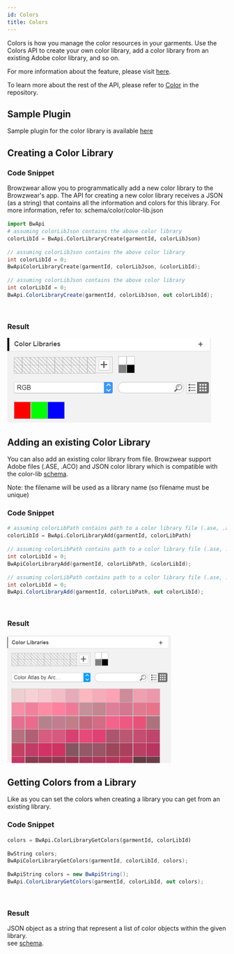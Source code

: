 ```yaml
---
id: Colors
title: Colors
---
```

Colors is how you manage the color resources in your garments. Use the Colors API to create your own color library, add a color library from an existing Adobe color library, and so on.

For more information about the feature, please visit <a href="https://support.browzwear.com/VStitcher/Materials/color-libs.htm" target="_blank">here</a>.

To learn more about the rest of the API, please refer to <a href="https://gitlab.com/browzwear/share/open-platform/client-api/-/blob/master/BWPlugin/include/AssetManagement/BWPluginAPI_Color.h" target="_blank">Color</a> in the repository.

## Sample Plugin
Sample plugin for the color library is available <a href="https://gitlab.com/browzwear/share/open-platform/client-api/-/tree/master/samples/python/color-library" target="_blank">here</a>

## Creating a Color Library
### Code Snippet
Browzwear allow you to programmatically add a new color library to the Browzwear's app.
The API for creating a new color library receives a JSON (as a string) that contains all the information and colors for this library. For more information, refer to: schema/color/color-lib.json

<!--DOCUSAURUS_CODE_TABS-->

<!--Python-->

```python
import BwApi
# assuming colorLibJson contains the above color library
colorLibId = BwApi.ColorLibraryCreate(garmentId, colorLibJson)
```
<!--C++-->
```cpp
// assuming colorLibJson contains the above color library
int colorLibId = 0;
BwApiColorLibraryCreate(garmentId, colorLibJson, &colorLibId);
```
<!--C#-->
```csharp
// assuming colorLibJson contains the above color library
int colorLibId = 0;
BwApi.ColorLibraryCreate(garmentId, colorLibJson, out colorLibId);
```
<!--END_DOCUSAURUS_CODE_TABS-->

<br/>

### Result
![](../assets/color/adding-rgb.png)

## Adding an existing Color Library
You can also add an existing color library from file. Browzwear support Adobe files (.ASE, .ACO) and JSON color library which is compatible with the color-lib <a href="https://gitlab.com/browzwear/share/open-platform/client-api/-/blob/master/BWPlugin/schema/api/v1.0/color/color_lib.json" target="_blank">schema</a>.

Note: the filename will be used as a library name (so filename must be unique)

### Code Snippet

<!--DOCUSAURUS_CODE_TABS-->

<!--Python-->


```python
# assuming colorLibPath contains path to a color library file (.ase, .aco or .json).
colorLibId = BwApi.ColorLibraryAdd(garmentId, colorLibPath)
```
<!--C++-->
```cpp
// assuming colorLibPath contains path to a color library file (.ase, .aco or .json).
int colorLibId = 0;
BwApiColorLibraryAdd(garmentId, colorLibPath, &colorLibId);
```
<!--C#-->
```csharp
// assuming colorLibPath contains path to a color library file (.ase, .aco or .json).
int colorLibId = 0;
BwApi.ColorLibraryAdd(garmentId, colorLibPath, out colorLibId);
```
<!--END_DOCUSAURUS_CODE_TABS-->
<br/>

### Result
![](../assets/color/existing-colors.png)

## Getting Colors from a Library
Like as you can set the colors when creating a library you can get  from an existing library. 

### Code Snippet

<!--DOCUSAURUS_CODE_TABS-->

<!--Python-->
```python
colors = BwApi.ColorLibraryGetColors(garmentId, colorLibId)
```
<!--C++-->
```cpp
BwString colors;
BwApiColorLibraryGetColors(garmentId, colorLibId, colors);
```
<!--C#-->
```csharp
BwApiString colors = new BwApiString();
BwApi.ColorLibraryGetColors(garmentId, colorLibId, out colors);
```
<!--END_DOCUSAURUS_CODE_TABS-->
<br/>

### Result
JSON object as a string that represent a list of color objects within the given library.<br> see <a href="https://gitlab.com/browzwear/share/open-platform/client-api/-/blob/master/BWPlugin/schema/api/v1.0/color/color.json" target="_blank">schema</a>. 
